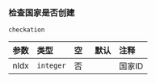 ### 检查国家是否创建
`checkation`

| 参数 | 类型      | 空   | 默认 | 注释   |
| :--- | :-------- | :--- | :--- | :----- |
| nIdx | `integer` | 否   |      | 国家ID |

